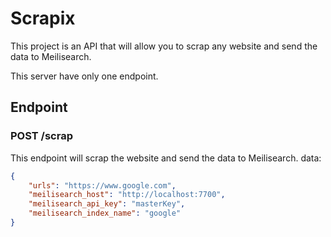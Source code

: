 # Scrapix 
This project is an API that will allow you to scrap any website and send the data to Meilisearch.

This server have only one endpoint. 

## Endpoint
### POST /scrap
This endpoint will scrap the website and send the data to Meilisearch.
data: 
```json
{
    "urls": "https://www.google.com",
    "meilisearch_host": "http://localhost:7700",
    "meilisearch_api_key": "masterKey",
    "meilisearch_index_name": "google"
}
```
